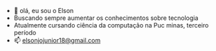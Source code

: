 - 👋 olá, eu sou o Elson
-  Buscando sempre aumentar os conhecimentos sobre tecnologia 
-  Atualmente cursando ciência da computação na Puc minas, terceiro período 
- 📫 elsonjojunior18@gmail.com

<!---
Kakashi0101/Kakashi0101 is a ✨ special ✨ repository because its `README.md` (this file) appears on your GitHub profile.
You can click the Preview link to take a look at your changes.
--->
